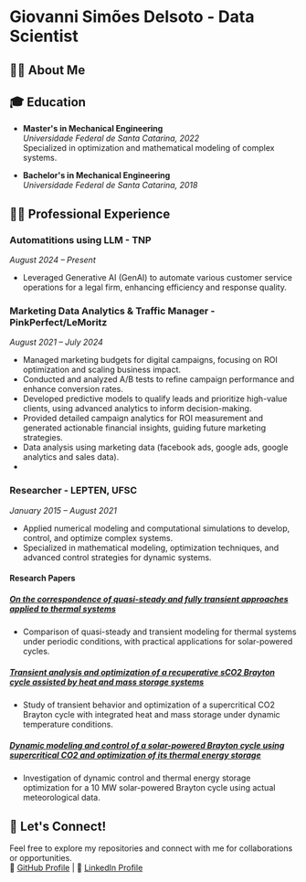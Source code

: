 # Giovanni Simões Delsoto - Data Scientist

## 👩‍💻 About Me



## 🎓 Education

- **Master's in Mechanical Engineering**  
  _Universidade Federal de Santa Catarina, 2022_  
  Specialized in optimization and mathematical modeling of complex systems.

- **Bachelor's in Mechanical Engineering**  
  _Universidade Federal de Santa Catarina, 2018_

## 👨‍💻 Professional Experience

### Automatitions using LLM - **TNP**  
*August 2024 – Present*  
- Leveraged Generative AI (GenAI) to automate various customer service operations for a legal firm, enhancing efficiency and response quality.

### Marketing Data Analytics & Traffic Manager - **PinkPerfect/LeMoritz**  
*August 2021 – July 2024*  
- Managed marketing budgets for digital campaigns, focusing on ROI optimization and scaling business impact.  
- Conducted and analyzed A/B tests to refine campaign performance and enhance conversion rates.  
- Developed predictive models to qualify leads and prioritize high-value clients, using advanced analytics to inform decision-making.  
- Provided detailed campaign analytics for ROI measurement and generated actionable financial insights, guiding future marketing strategies.  
- Data analysis using marketing data (facebook ads, google ads, google analytics and sales data).
- 
### Researcher - **LEPTEN, UFSC**  
*January 2015 – August 2021*  
- Applied numerical modeling and computational simulations to develop, control, and optimize complex systems.  
- Specialized in mathematical modeling, optimization techniques, and advanced control strategies for dynamic systems.  

#### Research Papers

##### [On the correspondence of quasi-steady and fully transient approaches applied to thermal systems](https://www.sciencedirect.com/science/article/abs/pii/S245190492030281X)  
- Comparison of quasi-steady and transient modeling for thermal systems under periodic conditions, with practical applications for solar-powered cycles.  

##### [Transient analysis and optimization of a recuperative sCO2 Brayton cycle assisted by heat and mass storage systems](https://www.sciencedirect.com/science/article/abs/pii/S0360544218302731)  
- Study of transient behavior and optimization of a supercritical CO2 Brayton cycle with integrated heat and mass storage under dynamic temperature conditions.  

##### [Dynamic modeling and control of a solar-powered Brayton cycle using supercritical CO2 and optimization of its thermal energy storage](https://www.sciencedirect.com/science/article/abs/pii/S0960148123000976)  
- Investigation of dynamic control and thermal energy storage optimization for a 10 MW solar-powered Brayton cycle using actual meteorological data.  

## 🚀 Let's Connect!

Feel free to explore my repositories and connect with me for collaborations or opportunities.  
🔗 [GitHub Profile](https://github.com/GioDelsoto) | 💼 [LinkedIn Profile](https://www.linkedin.com/in/giovanni-delsoto-a52a53221/)  
